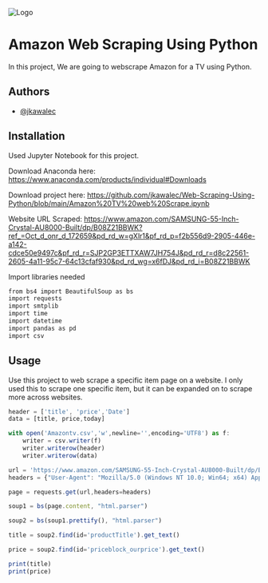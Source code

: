 ![Logo](https://hernebaydomestics.co.uk/wp-content/uploads/2020/09/Samsung-QE49Q80TATXXU-Display.jpg)
    
# Amazon Web Scraping Using Python

In this project, We are going to webscrape Amazon for a TV using Python.


## Authors

- [@jkawalec](https://www.github.com/jkawalec)

  
## Installation
Used Jupyter Notebook for this project.

Download Anaconda here: https://www.anaconda.com/products/individual#Downloads

Download project here: https://github.com/jkawalec/Web-Scraping-Using-Python/blob/main/Amazon%20TV%20web%20Scrape.ipynb

Website URL Scraped: https://www.amazon.com/SAMSUNG-55-Inch-Crystal-AU8000-Built/dp/B08Z21BBWK?ref_=Oct_d_onr_d_172659&pd_rd_w=gXlr1&pf_rd_p=f2b556d9-2905-446e-a142-cdce50e9497c&pf_rd_r=SJP2GP3ETTXAW7JH754J&pd_rd_r=d8c22561-2605-4a11-95c7-64c13cfaf930&pd_rd_wg=x6fDJ&pd_rd_i=B08Z21BBWK

Import libraries needed

```bash
from bs4 import BeautifulSoup as bs
import requests
import smtplib
import time
import datetime
import pandas as pd
import csv
```
    
## Usage

Use this project to web scrape a specific item page on a website. I only used this to scrape one specific item, but it can be expanded on to scrape more across websites.


```javascript
header = ['title', 'price','Date']
data = [title, price,today]

with open('Amazontv.csv','w',newline='',encoding='UTF8') as f:
    writer = csv.writer(f)
    writer.writerow(header)
    writer.writerow(data)
```

```javascript
url = 'https://www.amazon.com/SAMSUNG-55-Inch-Crystal-AU8000-Built/dp/B08Z21BBWK?ref_=Oct_d_onr_d_172659&pd_rd_w=gXlr1&pf_rd_p=f2b556d9-2905-446e-a142-cdce50e9497c&pf_rd_r=SJP2GP3ETTXAW7JH754J&pd_rd_r=d8c22561-2605-4a11-95c7-64c13cfaf930&pd_rd_wg=x6fDJ&pd_rd_i=B08Z21BBWK'
headers = {"User-Agent": "Mozilla/5.0 (Windows NT 10.0; Win64; x64) AppleWebKit/537.36 (KHTML, like Gecko) Chrome/78.0.3904.108 Safari/537.36", "Accept-Encoding":"gzip, deflate", "Accept":"text/html,application/xhtml+xml,application/xml;q=0.9,*/*;q=0.8", "DNT":"1","Connection":"close", "Upgrade-Insecure-Requests":"1"}

page = requests.get(url,headers=headers)

soup1 = bs(page.content, "html.parser")

soup2 = bs(soup1.prettify(), "html.parser")

title = soup2.find(id='productTitle').get_text()

price = soup2.find(id='priceblock_ourprice').get_text()

print(title) 
print(price)
```
